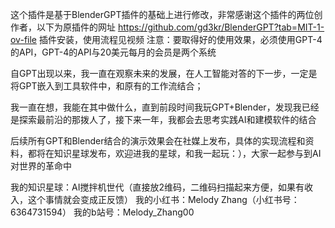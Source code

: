 这个插件是基于BlenderGPT插件的基础上进行修改，非常感谢这个插件的两位创作者，以下为原插件的网址
https://github.com/gd3kr/BlenderGPT?tab=MIT-1-ov-file
插件安装，使用流程见视频
注意：要取得好的使用效果，必须使用GPT-4的API，GPT-4的API与20美元每月的会员是两个系统

自GPT出现以来，我一直在观察未来的发展，在人工智能对答的下一步，一定是将GPT嵌入到工具软件中，和原有的工作流结合；

我一直在想，我能在其中做什么，直到前段时间我玩GPT+Blender，发现我已经是探索最前沿的那拨人了，接下来一年，我都会去思考实践AI和建模软件的结合

后续所有GPT和Blender结合的演示效果会在社媒上发布，具体的实现流程和资料，都将在知识星球发布，欢迎进我的星球，和我一起玩：），大家一起参与到AI对世界的革命中

我的知识星球：AI搅拌机世代（直接放2维码，二维码扫描起来方便，如果有收入，这个事情就会变成正反馈）
我的小红书：Melody Zhang（小红书号：6364731594）
我的b站号：Melody_Zhang00

